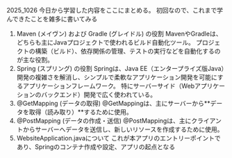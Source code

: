 2025_1026
今日から学習した内容をここにまとめる。
初回なので、これまで学んできたことを雑多に書いてみる

1. Maven (メイヴン) および Gradle (グレイドル) の役割
MavenやGradleは、どちらも主にJavaプロジェクトで使われるビルド自動化ツール。
プロジェクトの構築（ビルド）、依存関係の管理、テストの実行などを自動化するのが主な役割。
2. Spring (スプリング) の役割
Springは、Java EE（エンタープライズ版Java）開発の複雑さを解消し、シンプルで柔軟なアプリケーション開発を可能にするアプリケーションフレームワーク。
特にサーバーサイド（Webアプリケーションのバックエンド）開発で広く使われている。
3. @GetMapping (データの取得)
@GetMappingは、主にサーバーから**データを取得（読み取り）**するために使用。
4. @PostMapping (データの作成・送信)
@PostMappingは、主にクライアントからサーバーへデータを送信し、新しいリソースを作成するために使用。
5. WebsiteApplication.javaについて
これが本アプリのエントリーポイントであり、Springのコンテナ作成や設定、アプリの起点となる